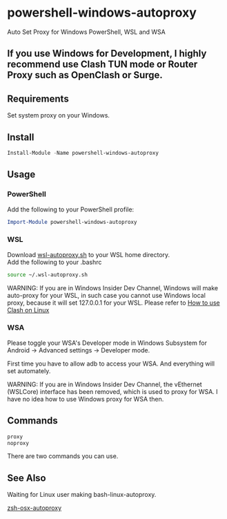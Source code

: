 # powershell-windows-autoproxy

Auto Set Proxy for Windows PowerShell, WSL and WSA

## If you use Windows for Development, I highly recommend use Clash TUN mode or Router Proxy such as OpenClash or Surge.

## Requirements

Set system proxy on your Windows.

## Install

```powershell
Install-Module -Name powershell-windows-autoproxy
```

## Usage

### PowerShell

Add the following to your PowerShell profile:

```powershell
Import-Module powershell-windows-autoproxy
```

### WSL

Download [wsl-autoproxy.sh](https://github.com/HuaDeity/powershell-windows-autoproxy/blob/main/wsl-autoproxy.sh) to your WSL home directory.  
Add the following to your .bashrc

```bash
source ~/.wsl-autoproxy.sh
```

WARNING: If you are in Windows Insider Dev Channel, Windows will make auto-proxy for your WSL, in such case you cannot use Windows local proxy, because it will set 127.0.0.1 for your WSL. Please refer to [How to use Clash on Linux](https://blog.zzsqwq.cn/posts/how-to-use-clash-on-linux/)

### WSA

Please toggle your WSA's Developer mode in Windows Subsystem for Android -> Advanced settings -> Developer mode.

First time you have to allow adb to access your WSA.
And everything will set automately.

WARNING: If you are in Windows Insider Dev Channel, the vEthernet (WSLCore) interface has been removed, which is used to proxy for WSA. I have no idea how to use Windows proxy for WSA then.

## Commands

```powershell
proxy
noproxy
```

There are two commands you can use.

## See Also

Waiting for Linux user making bash-linux-autoproxy.

[zsh-osx-autoproxy](https://github.com/HuaDeity/zsh-osx-autoproxy)
